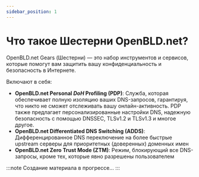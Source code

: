 ```yaml
---
sidebar_position: 1
---
```


# Что такое Шестерни OpenBLD.net?

OpenBLD.net Gears (Шестерни) — это набор инструментов и сервисов, которые помогут вам защитить вашу конфиденциальность и безопасность в Интернете. 

Включают в себя:

- **OpenBLD.net Personal _DoH_ Profiling (PDP)**: Служба, которая обеспечивает полную изоляцию ваших DNS-запросов, гарантируя, что никто не сможет отслеживать вашу онлайн-активность. PDP также предлагает персонализированные настройки DNS, надежную безопасность с помощью DNSSEC, TLSv1.2 и TLSv1.3 и многое другое.
- **OpenBLD.net Differentiated DNS Switching (ADDS)**: Дифференцированное DNS переключение на более быстрые upstream серверы для приоритетных (доверенных) доменных имен
- **OpenBLD.net Zero Trust Mode (ZTM)**: Режим, блокирующий все DNS-запросы, кроме тех, которые явно разрешены пользователем

:::note
Создание материала в прогрессе...
:::
